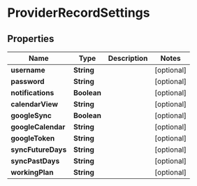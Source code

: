 # ProviderRecordSettings

## Properties
Name | Type | Description | Notes
------------ | ------------- | ------------- | -------------
**username** | **String** |  |  [optional]
**password** | **String** |  |  [optional]
**notifications** | **Boolean** |  |  [optional]
**calendarView** | **String** |  |  [optional]
**googleSync** | **Boolean** |  |  [optional]
**googleCalendar** | **String** |  |  [optional]
**googleToken** | **String** |  |  [optional]
**syncFutureDays** | **String** |  |  [optional]
**syncPastDays** | **String** |  |  [optional]
**workingPlan** | **String** |  |  [optional]
